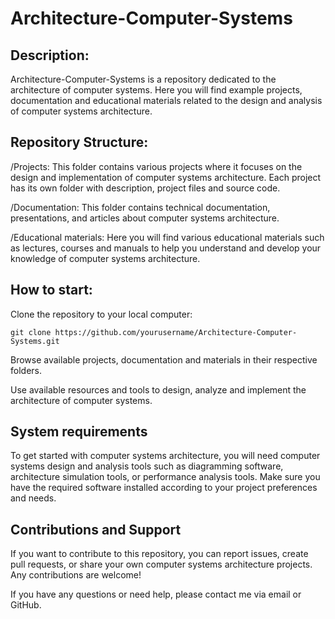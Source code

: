 # Architecture-Computer-Systems

## **Description:**
Architecture-Computer-Systems is a repository dedicated to the architecture of computer systems. Here you will find example projects, documentation and educational materials related to the design and analysis of computer systems architecture.

## **Repository Structure:**
/Projects: This folder contains various projects where it focuses on the design and implementation of computer systems architecture. Each project has its own folder with description, project files and source code.

/Documentation: This folder contains technical documentation, presentations, and articles about computer systems architecture.

/Educational materials: Here you will find various educational materials such as lectures, courses and manuals to help you understand and develop your knowledge of computer systems architecture.

## **How ​​to start:**

Clone the repository to your local computer:
```
git clone https://github.com/yourusername/Architecture-Computer-Systems.git
```

Browse available projects, documentation and materials in their respective folders.

Use available resources and tools to design, analyze and implement the architecture of computer systems.

## **System requirements**
To get started with computer systems architecture, you will need computer systems design and analysis tools such as diagramming software, architecture simulation tools, or performance analysis tools. Make sure you have the required software installed according to your project preferences and needs.

## **Contributions and Support**
If you want to contribute to this repository, you can report issues, create pull requests, or share your own computer systems architecture projects. Any contributions are welcome!

If you have any questions or need help, please contact me via email or GitHub.
